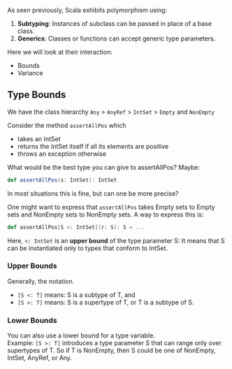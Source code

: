 As seen previously, Scala exhibits polymorphism using: 

1. **Subtyping**:  Instances of subclass can be passed in place of a base class.
2. **Generics**: Classes or functions can accept generic type parameters.

Here we will look at their interaction:

* Bounds
* Variance

## Type Bounds

We have the class hierarchy `Any` > `AnyRef` > `IntSet` > `Empty` and `NonEmpty`

Consider the method `assertAllPos` which

* takes an IntSet
* returns the IntSet itself if all its elements are positive
* throws an exception otherwise

What would be the best type you can give to assertAllPos? Maybe:
```scala
def assertAllPos(s: IntSet): IntSet
```
In most situations this is fine, but can one be more precise?

One might want to express that `assertAllPos` takes Empty sets to Empty sets and NonEmpty sets to NonEmpty sets.
A way to express this is:
```scala
def assertAllPos[S <: IntSet](r: S): S = ...
```

Here, `<: IntSet` is an **upper bound** of the type parameter S: It means that S can be instantiated only to types that conform to IntSet. <br/>

### Upper Bounds
Generally, the notation.
* `[S <: T]` means: S is a subtype of T, and
* `[S >: T]` means: S is a supertype of T, or T is a subtype of S.

### Lower Bounds
You can also use a lower bound for a type variable.<br/>
Example: `[S >: T]` introduces a type parameter S that can range only over supertypes of T.
So if T is NonEmpty, then S could be one of NonEmpty, IntSet, AnyRef, or Any.


